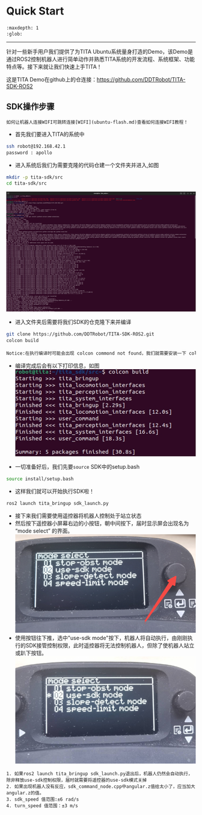 # Quick Start
```{toctree}
:maxdepth: 1
:glob:
```
------
针对一些新手用户我们提供了为TITA Ubuntu系统量身打造的Demo，该Demo是通过ROS2控制机器人进行简单动作并熟悉TITA系统的开发流程、系统框架、功能特点等。接下来就让我们快速上手TITA！

这是TITA Demo在github上的仓连接：https://github.com/DDTRobot/TITA-SDK-ROS2

## SDK操作步骤

```{note}
如何让机器人连接WIFI可跳转连接[WIFI](ubuntu-flash.md)查看如何连接WIFI教程！
```

- 首先我们要进入TITA的系统中
```bash
ssh robot@192.168.42.1
password : apollo
```
- 进入系统后我们为需要克隆的代码仓建一个文件夹并进入,如图
```bash
mkdir -p tita-sdk/src
cd tita-sdk/src
```
![sdk1](./../_static/sdk1.jpg)
- 进入文件夹后需要将我们SDK的仓克隆下来并编译
```bash
git clone https://github.com/DDTRobot/TITA-SDK-ROS2.git
colcon build

Notice:在执行编译时可能会出现 colcon commond not found，我们就需要安装一下 colcon 工具，执行 sudo apt install python3-colcon-common-extensions

```
- 编译完成后会有以下打印信息，如图
![sdk2](./../_static/sdk2.jpg)

- 一切准备好后，我们先要`source` SDK中的setup.bash
```bash
source install/setup.bash
```
- 这样我们就可以开始执行SDK啦！
```bash
ros2 launch tita_bringup sdk_launch.py
```
- 接下来我们需要使用遥控器将机器人控制处于站立状态
- 然后按下遥控器小屏幕右边的小按钮，朝中间按下，届时显示屏会出现名为 “mode select” 的界面。  
![sdk4](./../_static/sdk4)
- 使用按钮往下推，选中"use-sdk mode"按下，机器人将自动执行，由刚刚执行的SDK接管控制权限，此时遥控器将无法控制机器人，但除了使机器人站立或趴下按钮。 
![sdk5](./../_static/sdk5)

```{note}
1. 如果ros2 launch tita_bringup sdk_launch.py退出后，机器人仍然会自动执行，除非释放use-sdk控制权限，届时就需要将遥控器的use-sdk模式关掉
2. 如果出现机器人没有反应，sdk_command_node.cpp中angular.z值给太小了，应当加大angular.z的值。
3. sdk_speed 值范围:±6 rad/s
4. turn_speed 值范围：±3 m/s
```